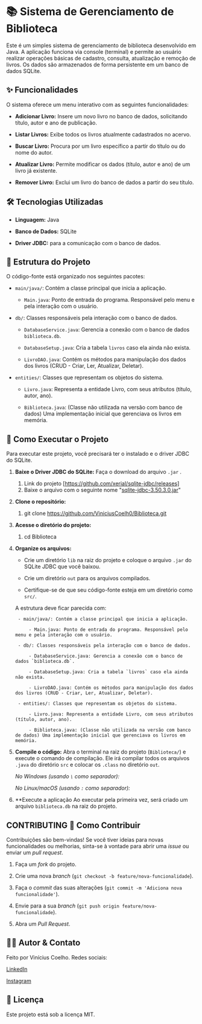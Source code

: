 
# 📚 Sistema de Gerenciamento de Biblioteca

Este é um simples sistema de gerenciamento de biblioteca desenvolvido em Java. A aplicação funciona via console (terminal) e permite ao usuário realizar operações básicas de cadastro, consulta, atualização e remoção de livros. Os dados são armazenados de forma persistente em um banco de dados SQLite.

## ✨ Funcionalidades

O sistema oferece um menu interativo com as seguintes funcionalidades:

- **Adicionar Livro:** Insere um novo livro no banco de dados, solicitando título, autor e ano de publicação.
    
- **Listar Livros:** Exibe todos os livros atualmente cadastrados no acervo.
    
- **Buscar Livro:** Procura por um livro específico a partir do título ou do nome do autor.
    
- **Atualizar Livro:** Permite modificar os dados (título, autor e ano) de um livro já existente.
    
- **Remover Livro:** Exclui um livro do banco de dados a partir do seu título.
    

## 🛠️ Tecnologias Utilizadas

- **Linguagem:** Java
    
- **Banco de Dados:** SQLite
    
- **Driver JDBC:** para a comunicação com o banco de dados.
    

## 📁 Estrutura do Projeto

O código-fonte está organizado nos seguintes pacotes:

- `main/java/`: Contém a classe principal que inicia a aplicação.
    
    - `Main.java`: Ponto de entrada do programa. Responsável pelo menu e pela interação com o usuário.
        
- `db/`: Classes responsáveis pela interação com o banco de dados.
    
    - `DatabaseService.java`: Gerencia a conexão com o banco de dados `biblioteca.db`.
        
    - `DatabaseSetup.java`: Cria a tabela `livros` caso ela ainda não exista.
        
    - `LivroDAO.java`: Contém os métodos para manipulação dos dados dos livros (CRUD - Criar, Ler, Atualizar, Deletar).
        
- `entities/`: Classes que representam os objetos do sistema.
    
    - `Livro.java`: Representa a entidade Livro, com seus atributos (título, autor, ano).
        
    - `Biblioteca.java`: (Classe não utilizada na versão com banco de dados) Uma implementação inicial que gerenciava os livros em memória.
        

## 🚀 Como Executar o Projeto

Para executar este projeto, você precisará ter o instalado e o driver JDBC do SQLite.

1. **Baixe o Driver JDBC do SQLite:** Faça o download do arquivo `.jar` .
	1. Link do projeto [https://github.com/xerial/sqlite-jdbc/releases]
	2. Baixe o arquivo com o seguinte nome "[sqlite-jdbc-3.50.3.0.jar](https://github.com/xerial/sqlite-jdbc/releases/download/3.50.3.0/sqlite-jdbc-3.50.3.0.jar)"
    
2. **Clone o repositório:**
	1. git clone https://github.com/ViniciusCoelh0/Biblioteca.git
    
3. **Acesse o diretório do projeto:**
	1. cd Biblioteca
    
4. **Organize os arquivos:**
    
    - Crie um diretório `lib` na raiz do projeto e coloque o arquivo `.jar` do SQLite JDBC que você baixou.
        
    - Crie um diretório `out` para os arquivos compilados.
        
    - Certifique-se de que seu código-fonte esteja em um diretório como `src/`.
        
    
    A estrutura deve ficar parecida com:
    
		- main/java/: Contém a classe principal que inicia a aplicação.
		    
		    - Main.java: Ponto de entrada do programa. Responsável pelo menu e pela interação com o usuário.
		        
		- db/: Classes responsáveis pela interação com o banco de dados.
		    
		    - DatabaseService.java: Gerencia a conexão com o banco de dados `biblioteca.db`.
		        
		    - DatabaseSetup.java: Cria a tabela `livros` caso ela ainda não exista.
		        
		    - LivroDAO.java: Contém os métodos para manipulação dos dados dos livros (CRUD - Criar, Ler, Atualizar, Deletar).
		        
		- entities/: Classes que representam os objetos do sistema.
		    
		    - Livro.java: Representa a entidade Livro, com seus atributos (título, autor, ano).
		        
		    - Biblioteca.java: (Classe não utilizada na versão com banco de dados) Uma implementação inicial que gerenciava os livros em memória.
    
5. **Compile o código:** Abra o terminal na raiz do projeto (`Biblioteca/`) e execute o comando de compilação. Ele irá compilar todos os arquivos `.java` do diretório `src` e colocar os `.class` no diretório `out`.
    
    _No Windows (usando `\` como separador):_
    
    _No Linux/macOS (usando `:` como separador):_
    
6. **Execute a aplicação
    Ao executar pela primeira vez, será criado um arquivo `biblioteca.db` na raiz do projeto.
    

## CONTRIBUTING 🤝 Como Contribuir

Contribuições são bem-vindas! Se você tiver ideias para novas funcionalidades ou melhorias, sinta-se à vontade para abrir uma _issue_ ou enviar um _pull request_.

1. Faça um _fork_ do projeto.
    
2. Crie uma nova _branch_ (`git checkout -b feature/nova-funcionalidade`).
    
3. Faça o _commit_ das suas alterações (`git commit -m 'Adiciona nova funcionalidade'`).
    
4. Envie para a sua _branch_ (`git push origin feature/nova-funcionalidade`).
    
5. Abra um _Pull Request_.
    

## 👨‍💻 Autor & Contato

Feito por Vinícius Coelho. 
Redes sociais:

<a href="www.linkedin.com/in/vinicius-dantas-coelho" target="_blank">LinkedIn</a>

<a href="https://www.instagram.com/ovinicius.dantas" target="_blank">Instagram</a>
## 📄 Licença

Este projeto está sob a licença MIT. 
